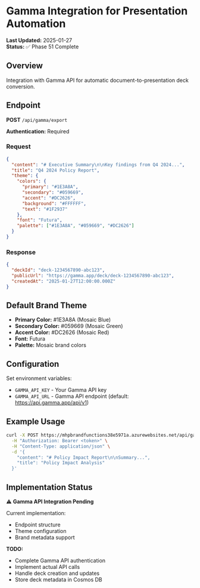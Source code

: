 # Gamma Integration for Presentation Automation

**Last Updated:** 2025-01-27  
**Status:** ✅ Phase 51 Complete

## Overview

Integration with Gamma API for automatic document-to-presentation deck conversion.

## Endpoint

**POST** `/api/gamma/export`

**Authentication:** Required

### Request

```json
{
  "content": "# Executive Summary\n\nKey findings from Q4 2024...",
  "title": "Q4 2024 Policy Report",
  "theme": {
    "colors": {
      "primary": "#1E3A8A",
      "secondary": "#059669",
      "accent": "#DC2626",
      "background": "#FFFFFF",
      "text": "#1F2937"
    },
    "font": "Futura",
    "palette": ["#1E3A8A", "#059669", "#DC2626"]
  }
}
```

### Response

```json
{
  "deckId": "deck-1234567890-abc123",
  "publicUrl": "https://gamma.app/deck/deck-1234567890-abc123",
  "createdAt": "2025-01-27T12:00:00.000Z"
}
```

## Default Brand Theme

- **Primary Color:** #1E3A8A (Mosaic Blue)
- **Secondary Color:** #059669 (Mosaic Green)
- **Accent Color:** #DC2626 (Mosaic Red)
- **Font:** Futura
- **Palette:** Mosaic brand colors

## Configuration

Set environment variables:

- `GAMMA_API_KEY` - Your Gamma API key
- `GAMMA_API_URL` - Gamma API endpoint (default: https://api.gamma.app/api/v1)

## Example Usage

```bash
curl -X POST https://mhpbrandfunctions38e5971a.azurewebsites.net/api/gamma/export \
  -H "Authorization: Bearer <token>" \
  -H "Content-Type: application/json" \
  -d '{
    "content": "# Policy Impact Report\n\nSummary...",
    "title": "Policy Impact Analysis"
  }'
```

## Implementation Status

⚠️ **Gamma API Integration Pending**

Current implementation:

- Endpoint structure
- Theme configuration
- Brand metadata support

**TODO:**

- Complete Gamma API authentication
- Implement actual API calls
- Handle deck creation and updates
- Store deck metadata in Cosmos DB
